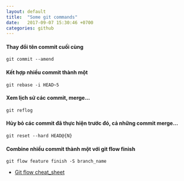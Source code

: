 ```yaml
---
layout: default
title:  "Some git commands"
date:   2017-09-07 15:30:46 +0700
categories: github
---
```



#### Thay đổi tên commit cuối cùng
`git commit --amend`

#### Kết hợp nhiều commit thành một
`git rebase -i HEAD~5`

#### Xem lịch sử các commit, merge...
`git reflog`

#### Hủy bỏ các commit đã thực hiện trước đó, cả những commit merge...
`git reset --hard HEAD@{N}`

#### Combine nhiều commit thành một với git flow finish
`git flow feature finish -S branch_name`

- [Git flow cheat_sheet](https://github.com/nvie/gitflow/wiki/Command-Line-Arguments)
